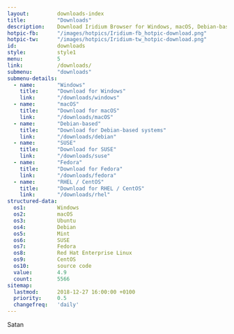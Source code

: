 ```yaml
---
layout:			downloads-index
title:			"Downloads"
description:	Download Iridium Browser for Windows, macOS, Debian-based systems, SUSE Leap and Tumbleweed, Fedora, Red Hat Enterprise Linux / CentOS.
hotpic-fb:		"/images/hotpics/Iridium-fb_hotpic-download.png"
hotpic-tw:		"/images/hotpics/Iridium-tw_hotpic-download.png"
id:				downloads
style:			style1
menu:			5
link:			/downloads/
submenu:		"downloads"
submenu-details:
  - name:		"Windows"
    title:		"Download for Windows"
    link:		"/downloads/windows"
  - name:		"macOS"
    title:		"Download for macOS"
    link:		"/downloads/macOS"
  - name:		"Debian-based"
    title:		"Download for Debian-based systems"
    link:		"/downloads/debian"
  - name:		"SUSE"
    title:		"Download for SUSE"
    link:		"/downloads/suse"
  - name:		"Fedora"
    title:		"Download for Fedora"
    link:		"/downloads/fedora"
  - name:		"RHEL / CentOS"
    title:		"Download for RHEL / CentOS"
    link:		"/downloads/rhel"
structured-data:
  os1:			Windows
  os2:			macOS
  os3:			Ubuntu
  os4:			Debian
  os5:			Mint
  os6:			SUSE
  os7:			Fedora
  os8:			Red Hat Enterprise Linux
  os9:			CentOS
  os10:			source code
  value:		4.9
  count:		5566
sitemap:
  lastmod:		2018-12-27 16:00:00 +0100
  priority:		0.5
  changefreq:	'daily'
---
```


Satan